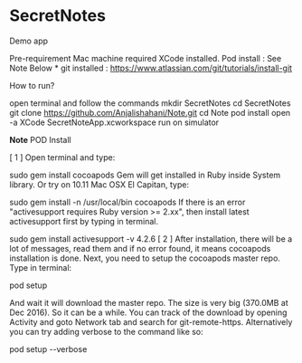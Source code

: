 
# SecretNotes
Demo app

Pre-requirement
Mac machine required
XCode installed. 
Pod install : See Note Below *
git installed : https://www.atlassian.com/git/tutorials/install-git

How to run?

open terminal and follow the commands
mkdir SecretNotes
cd SecretNotes
git clone https://github.com/Anjalishahani/Note.git
cd Note
pod install
open -a XCode SecretNoteApp.xcworkspace
run on simulator




**Note**
POD Install

[ 1 ] Open terminal and type:

sudo gem install cocoapods
Gem will get installed in Ruby inside System library. Or try on 10.11 Mac OSX El Capitan, type:

sudo gem install -n /usr/local/bin cocoapods
If there is an error "activesupport requires Ruby version >= 2.xx", then install latest activesupport first by typing in terminal.

sudo gem install activesupport -v 4.2.6
[ 2 ] After installation, there will be a lot of messages, read them and if no error found, it means cocoapods installation is done. Next, you need to setup the cocoapods master repo. Type in terminal:

pod setup

And wait it will download the master repo. The size is very big (370.0MB at Dec 2016). So it can be a while. You can track of the download by opening Activity and goto Network tab and search for git-remote-https. Alternatively you can try adding verbose to the command like so:

pod setup --verbose
